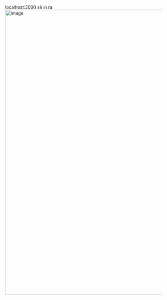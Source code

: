 localhost:3000 sẽ in ra
<img width="913" alt="image" src="https://github.com/NguyenVanTin2002/demo-fetch-api/assets/152243677/e3ddd7e2-9bff-455a-b15a-57172dc6d29b">
